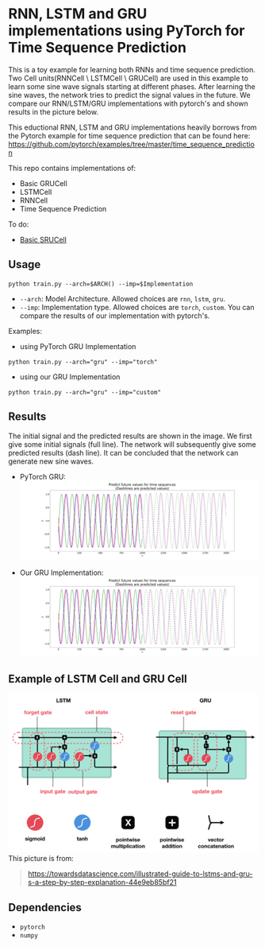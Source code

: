 # RNN, LSTM and GRU implementations using PyTorch for Time Sequence Prediction
This is a toy example for learning both RNNs and time sequence prediction. Two Cell units(RNNCell \ LSTMCell \ GRUCell) are used in this example to learn some sine wave signals starting at different phases. After learning the sine waves, the network tries to predict the signal values in the future. We compare our RNN/LSTM/GRU implementations with pytorch's and shown results in the picture below.

This eductional RNN, LSTM and GRU implementations heavily borrows from the Pytorch example for time sequence prediction that can be found here: https://github.com/pytorch/examples/tree/master/time_sequence_prediction


This repo contains implementations of:

  * Basic GRUCell
  * LSTMCell
  * RNNCell
  * Time Sequence Prediction
  
To do:
* [Basic SRUCell](https://github.com/asappresearch/sru/blob/3.0.0-dev/sru/modules.py)


## Usage

```
python train.py --arch=$ARCH() --imp=$Implementation
```
* ```--arch```: Model Architecture. Allowed choices are ```rnn```, ```lstm```, ```gru```. 
* ```--imp```: Implementation type. Allowed choices are ```torch```, ```custom```. You can compare the results of our implementation with pytorch's.


Examples:
* using PyTorch GRU Implementation
```
python train.py --arch="gru" --imp="torch"
```

* using our GRU Implementation
```
python train.py --arch="gru" --imp="custom"
```

## Results
The initial signal and the predicted results are shown in the image. We first give some initial signals (full line). The network will  subsequently give some predicted results (dash line). It can be concluded that the network can generate new sine waves.

* PyTorch GRU:
![image](pics/predict14_gru.png)

* Our GRU Implementation:
![image](pics/predict14_our_gru.png)


## Example of LSTM Cell and GRU Cell
![RNN_LSTM_GRU_PyTorch](pics/lstm_gru.png)
This picture is from:
> https://towardsdatascience.com/illustrated-guide-to-lstms-and-gru-s-a-step-by-step-explanation-44e9eb85bf21


## Dependencies
* ```pytorch```
* ```numpy```